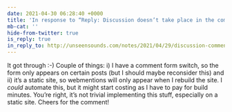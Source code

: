 ```yaml
---
date: 2021-04-30 06:28:40 +0000
title: 'In response to “Reply: Discussion doesn’t take place in the comments”'
mb-cat: ''
hide-from-twitter: true
is_reply: true
in_reply_to: http://unseensounds.com/notes/2021/04/29/discussion-comments.html
---
```


It got through :-) Couple of things: i) I have a comment form switch, so the form only appears on certain posts (but I should maybe reconsider this) and ii) it’s a static site, so webmentions will only appear when I rebuild the site. I _could_ automate this, but it might start costing as I have to pay for build minutes. You’re right, it’s not trivial implementing this stuff, especially on a static site. Cheers for the comment!